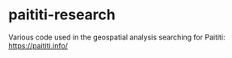 # paititi-research
Various code used in the geospatial analysis searching for Paititi: https://paititi.info/
